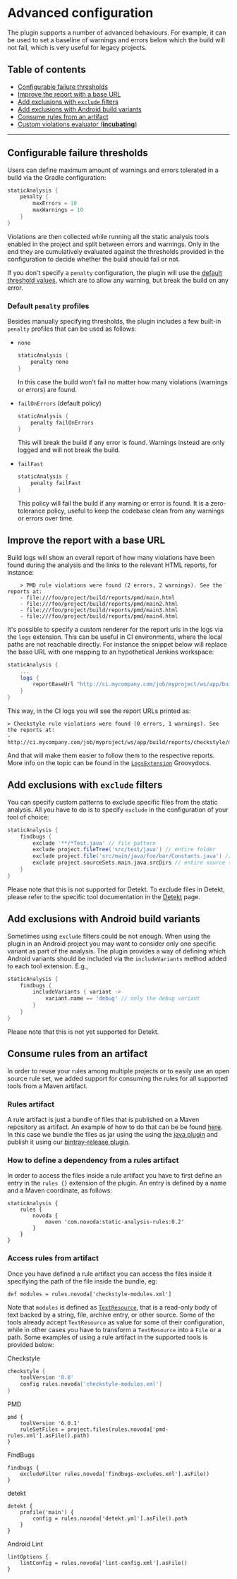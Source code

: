 # Advanced configuration

The plugin supports a number of advanced behaviours. For example, it can be used to set a baseline of warnings and errors below which
the build will not fail, which is very useful for legacy projects.

## Table of contents
 * [Configurable failure thresholds](#configurable-failure-thresholds)
 * [Improve the report with a base URL](#improve-the-report-with-a-base-URL)
 * [Add exclusions with `exclude` filters](#add-exclusions-with-exclude-filters)
 * [Add exclusions with Android build variants](#add-exclusions-with-android-build-variants)
 * [Consume rules from an artifact](#consume-rules-from-an-artifact)
 * [Custom violations evaluator (**incubating**)](incubating/custom-evaluator.md#custom-violations-evaluator-incubating)

---

## Configurable failure thresholds
Users can define maximum amount of warnings and errors tolerated in a build via the Gradle configuration:

```gradle
staticAnalysis {
    penalty {
        maxErrors = 10
        maxWarnings = 10
    }
}
```

Violations are then collected while running all the static analysis tools enabled in the project and split between errors and warnings.
Only in the end they are cumulatively evaluated against the thresholds provided in the configuration to decide whether the build should
fail or not.

If you don't specify a `penalty` configuration, the plugin will use the [default threshold values][penaltyextensioncode], which are to
allow any warning, but break the build on any error.

### Default `penalty` profiles
Besides manually specifying thresholds, the plugin includes a few built-in `penalty` profiles that can be used as follows:

* `none`
    ```gradle
    staticAnalysis {
        penalty none
    }
    ```
    In this case the build won't fail no matter how many violations (warnings or errors) are found.

* `failOnErrors` (default policy)
    ```gradle
    staticAnalysis {
        penalty failOnErrors
    }
    ```
    This will break the build if any error is found. Warnings instead are only logged and will not break the build.

* `failFast`
    ```gradle
    staticAnalysis {
        penalty failFast
    }
    ```
    This policy will fail the build if any warning or error is found. It is a zero-tolerance policy, useful to keep
    the codebase clean from any warnings or errors over time.

## Improve the report with a base URL
Build logs will show an overall report of how many violations have been found during the analysis and the links to
the relevant HTML reports, for instance:

```
    > PMD rule violations were found (2 errors, 2 warnings). See the reports at:
    - file:///foo/project/build/reports/pmd/main.html
    - file:///foo/project/build/reports/pmd/main2.html
    - file:///foo/project/build/reports/pmd/main3.html
    - file:///foo/project/build/reports/pmd/main4.html
```

It's possible to specify a custom renderer for the report urls in the logs via the `logs` extension. This can be useful in CI
environments, where the local paths are not reachable directly. For instance the snippet below will replace the base URL with
one mapping to an hypothetical Jenkins workspace:

```gradle
staticAnalysis {
    ...
    logs {
        reportBaseUrl "http://ci.mycompany.com/job/myproject/ws/app/build/reports"
    }
}
```

This way, in the CI logs you will see the report URLs printed as:

```
> Checkstyle rule violations were found (0 errors, 1 warnings). See the reports at:
- http://ci.mycompany.com/job/myproject/ws/app/build/reports/checkstyle/main.html
```

And that will make them easier to follow them to the respective reports. More info on the topic can be found in the
[`LogsExtension`](blob/master/plugin/src/main/groovy/com/novoda/staticanalysis/LogsExtension.groovy)
Groovydocs.

## Add exclusions with `exclude` filters
You can specify custom patterns to exclude specific files from the static analysis. All you have to do is to specify `exclude`
in the configuration of your tool of choice:

```gradle
staticAnalysis {
    findbugs {
        exclude '**/*Test.java' // file pattern
        exclude project.fileTree('src/test/java') // entire folder
        exclude project.file('src/main/java/foo/bar/Constants.java') // specific file
        exclude project.sourceSets.main.java.srcDirs // entire source set
    }
}
```

Please note that this is not supported for Detekt. To exclude files in Detekt, please refer to the specific tool documentation
in the [Detekt](tools/detekt.md#exclude-files-from-detekt-analysis) page.

## Add exclusions with Android build variants
Sometimes using `exclude` filters could be not enough. When using the plugin in an Android project you may want to consider
only one specific variant as part of the analysis. The plugin provides a way of defining which Android variants should be included
via the `includeVariants` method added to each tool extension. E.g.,

```gradle
staticAnalysis {
    findbugs {
        includeVariants { variant ->
            variant.name == 'debug' // only the debug variant
        }
    }
}
```

Please note that this is not yet supported for Detekt.

[penaltyextensioncode]: https://github.com/novoda/gradle-static-analysis-plugin/blob/master/plugin/src/main/groovy/com/novoda/staticanalysis/PenaltyExtension.groovy


## Consume rules from an artifact     
In order to reuse your rules among multiple projects or to easily use an open source rule set, we added support for consuming the 
rules for all supported tools from a Maven artifact. 


### Rules artifact
A rule artifact is just a bundle of files that is published on a Maven repository as artifact. An example of how to do that can be be found [here](https://github.com/novoda/novoda/blob/master/scaffolding/build.gradle).
In this case we bundle the files as jar using the using the [java plugin](https://docs.gradle.org/current/userguide/java_plugin.html) and publish it using our [bintray-release plugin](https://github.com/novoda/bintray-release). 


### How to define a dependency from a rules artifact
In order to access the files inside a rule artifact you have to first define an entry in the `rules {}` extension of the plugin. An entry is defined by a name and a Maven coordinate, as follows:
```
staticAnalysis {
    rules {
        novoda {
            maven 'com.novoda:static-analysis-rules:0.2'
        }
    }
}
```

### Access rules from artifact
Once you have defined a rule artifact you can access the files inside it specifying the path of the file inside the bundle, eg:
```
def modules = rules.novoda['checkstyle-modules.xml']
```
Note that `modules` is defined as [`TextResource`](https://docs.gradle.org/current/dsl/org.gradle.api.resources.TextResource.html), that is a read-only body of text backed by a string, file, archive entry, or other source. Some of the tools already accept `TextResource` as value for some of their configuration, while in other cases you have to transform a `TextResource` into a `File` or a path. Some examples of using a rule artifact in the supported tools is provided below:

Checkstyle
```gradle
checkstyle {
    toolVersion '8.8'
    config rules.novoda['checkstyle-modules.xml']
}
```

PMD
```
pmd {
    toolVersion '6.0.1'
    ruleSetFiles = project.files(rules.novoda['pmd-rules.xml'].asFile().path)
}
```

FindBugs
```
findbugs {
    excludeFilter rules.novoda['findbugs-excludes.xml'].asFile()
}
```

detekt
```
detekt {
    profile('main') {
        config = rules.novoda['detekt.yml'].asFile().path
    }
}
```

Android Lint
```
lintOptions {
    lintConfig = rules.novoda['lint-config.xml'].asFile()
}
```

